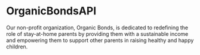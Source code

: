 # OrganicBondsAPI
Our non-profit organization, Organic Bonds, is dedicated to redefining the role of stay-at-home parents by providing them with a sustainable income and empowering them to support other parents in raising healthy and happy children.
